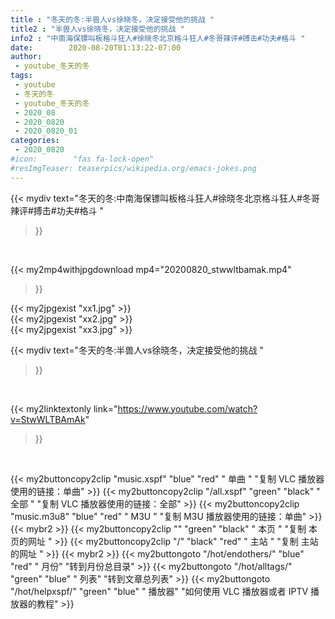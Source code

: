 ```yaml
---
title : "冬天的冬:半兽人vs徐晓冬，决定接受他的挑战 "
title2 : "半兽人vs徐晓冬，决定接受他的挑战 "
info2 : "中南海保镖叫板格斗狂人#徐晓冬北京格斗狂人#冬哥辣评#搏击#功夫#格斗 "
date:        2020-08-20T01:13:22-07:00
author:
 - youtube_冬天的冬
tags:
 - youtube
 - 冬天的冬
 - youtube_冬天的冬
 - 2020_08
 - 2020_0820
 - 2020_0820_01
categories:
 - 2020_0820
#icon:        "fas fa-lock-open"
#resImgTeaser: teaserpics/wikipedia.org/emacs-jokes.png
---
```


{{< mydiv text="冬天的冬:中南海保镖叫板格斗狂人#徐晓冬北京格斗狂人#冬哥辣评#搏击#功夫#格斗 "
>}}
<br>


{{< my2mp4withjpgdownload mp4="20200820_stwwltbamak.mp4"
>}}

{{< my2jpgexist "xx1.jpg" >}}<br>
{{< my2jpgexist "xx2.jpg" >}}<br>
{{< my2jpgexist "xx3.jpg" >}}<br>



{{< mydiv text="冬天的冬:半兽人vs徐晓冬，决定接受他的挑战 "
>}}
<br>

{{< my2linktextonly link="https://www.youtube.com/watch?v=StwWLTBAmAk"
>}}


<br>

{{< my2buttoncopy2clip "music.xspf"        "blue"   "red"    " 单曲 "  "复制 VLC 播放器使用的链接：单曲" >}} {{< my2buttoncopy2clip "/all.xspf"         "green"  "black"  " 全部 "  "复制 VLC 播放器使用的链接：全部" >}} {{< my2buttoncopy2clip "music.m3u8"        "blue"   "red"    " M3U  "    "复制 M3U 播放器使用的链接：单曲" >}} {{< mybr2 >}} {{< my2buttoncopy2clip ""                  "green"  "black"  " 本页 "    "复制 本页的网址 " >}} {{< my2buttoncopy2clip "/"                 "black"  "red"    " 主站 "    "复制 主站的网址 " >}} {{< mybr2 >}} {{< my2buttongoto      "/hot/endothers/"   "blue"   "red"    " 月份"   "转到月份总目录" >}} {{< my2buttongoto      "/hot/alltags/"     "green"  "blue"   " 列表"   "转到文章总列表" >}} {{< my2buttongoto      "/hot/helpxspf/"    "green"  "blue"   " 播放器" "如何使用 VLC 播放器或者 IPTV 播放器的教程" >}} 
